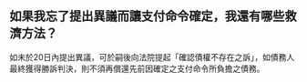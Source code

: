 ## 如果我忘了提出異議而讓支付命令確定，我還有哪些救濟方法？

如未於20日內提出異議，可於嗣後向法院提起「確認債權不存在之訴」，如債務人最終獲得勝訴判決，則不須再償還先前因確定之支付命令所負擔之債務。
